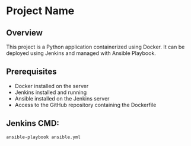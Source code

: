 # Project Name

## Overview
This project is a Python application containerized using Docker. It can be deployed using Jenkins and managed with Ansible Playbook.

## Prerequisites
- Docker installed on the server
- Jenkins installed and running
- Ansible installed on the Jenkins server
- Access to the GitHub repository containing the Dockerfile

## Jenkins CMD:
```
ansible-playbook ansible.yml
```

